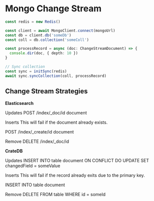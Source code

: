 # Mongo Change Stream

```ts
const redis = new Redis()

const client = await MongoClient.connect(mongoUrl)
const db = client.db('someDb')
const coll = db.collection('someColl')

const processRecord = async (doc: ChangeStreamDocument) => {
  console.dir(doc, { depth: 10 })
}

// Sync collection
const sync = initSync(redis)
await sync.syncCollection(coll, processRecord)
```

## Change Stream Strategies

**Elasticsearch**

Updates
POST /index/_doc/id
document

Inserts
This will fail if the document already exists.

POST /index/_create/id
document

Remove
DELETE /index/_doc/id

**CrateDB**

Updates
INSERT INTO table document ON CONFLICT DO UPDATE SET changedField = someValue

Inserts
This will fail if the record already exits due to the primary key.

INSERT INTO table document

Remove
DELETE FROM table WHERE id = someId
